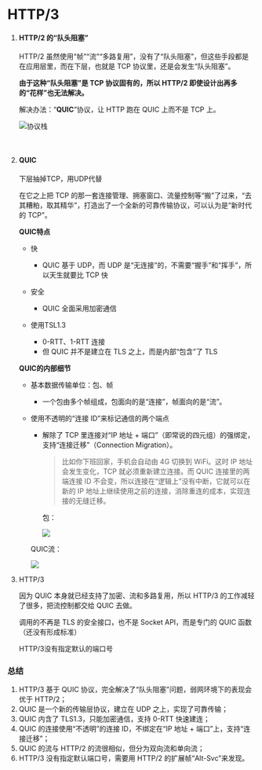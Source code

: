 # HTTP/3



1. #### HTTP/2 的“队头阻塞”

   HTTP/2 虽然使用“帧”“流”“多路复用”，没有了“队头阻塞”，但这些手段都是在应用层里，而在下层，也就是 TCP 协议里，还是会发生“队头阻塞”。

   **由于这种“队头阻塞”是 TCP 协议固有的，所以 HTTP/2 即使设计出再多的“花样”也无法解决。**

   解决办法：“**QUIC**”协议，让 HTTP 跑在 QUIC 上而不是 TCP 上。

   ![协议栈](https://static001.geekbang.org/resource/image/d2/03/d263202e431c84db0fd6c7e6b1980f03.png)

​	

2. #### QUIC

   下层抽掉TCP，用UDP代替

   在它之上把 TCP 的那一套连接管理、拥塞窗口、流量控制等“搬”了过来，“去其糟粕，取其精华”，打造出了一个全新的可靠传输协议，可以认为是“新时代的 TCP”。

   

   **QUIC特点**

   - 快
     - QUIC 基于 UDP，而 UDP 是“无连接”的，不需要“握手”和“挥手”，所以天生就要比 TCP 快

   - 安全

     - QUIC 全面采用加密通信

   - 使用TSL1.3

     - 0-RTT、1-RTT 连接
     - 但 QUIC 并不是建立在 TLS 之上，而是内部“包含”了 TLS

     

   **QUIC的内部细节**

   - 基本数据传输单位：包、帧

     - 一个包由多个帧组成，包面向的是“连接”，帧面向的是“流”。

   - 使用不透明的“连接 ID”来标记通信的两个端点

     - 解除了 TCP 里连接对“IP 地址 + 端口”（即常说的四元组）的强绑定，支持“连接迁移”（Connection Migration）。

       > 比如你下班回家，手机会自动由 4G 切换到 WiFi。这时 IP 地址会发生变化，TCP 就必须重新建立连接。而 QUIC 连接里的两端连接 ID 不会变，所以连接在“逻辑上”没有中断，它就可以在新的 IP 地址上继续使用之前的连接，消除重连的成本，实现连接的无缝迁移。

       包：

       ![](https://static001.geekbang.org/resource/image/ae/3b/ae0c482ea0c3b8ebc71924b19feb9b3b.png)

     QUIC流：

     ![](https://static001.geekbang.org/resource/image/9a/10/9ab3858bf918dffafa275c400d78d910.png)

3. HTTP/3

   因为 QUIC 本身就已经支持了加密、流和多路复用，所以 HTTP/3 的工作减轻了很多，把流控制都交给 QUIC 去做。

   调用的不再是 TLS 的安全接口，也不是 Socket API，而是专门的 QUIC 函数（还没有形成标准）

   HTTP/3没有指定默认的端口号

   



### 总结

1. HTTP/3 基于 QUIC 协议，完全解决了“队头阻塞”问题，弱网环境下的表现会优于 HTTP/2；
2. QUIC 是一个新的传输层协议，建立在 UDP 之上，实现了可靠传输；
3. QUIC 内含了 TLS1.3，只能加密通信，支持 0-RTT 快速建连；
4. QUIC 的连接使用“不透明”的连接 ID，不绑定在“IP 地址 + 端口”上，支持“连接迁移”；
5. QUIC 的流与 HTTP/2 的流很相似，但分为双向流和单向流；
6. HTTP/3 没有指定默认端口号，需要用 HTTP/2 的扩展帧“Alt-Svc”来发现。

















